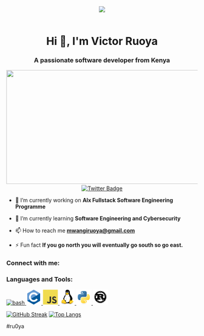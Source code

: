 <div id="header" align="center">
  <img src="https://media.giphy.com/media/HscDLzkO8EOTmgkhQP/giphy.gif" width="100"/>
</div><div id="badges">
 <img src="https://komarev.com/ghpvc/?username=ru0ya&style=flat-square&color=blue" alt=""/>

<h1 align="center">Hi 👋, I'm Victor Ruoya</h1>
<h3 align="center">A passionate software developer from Kenya</h3>

<div align="center">
  <img src="https://media.giphy.com/media/dWesBcTLavkZuG35MI/giphy.gif" width="600" height="300"/>
  </a>
  <a href="https://twitter.com/angi_viki">
    <img src="https://img.shields.io/badge/Twitter-blue?style=for-the-badge&logo=twitter&logoColor=white" alt="Twitter Badge"/>
  </a>
</div>

- 🔭 I’m currently working on **Alx Fullstack Software Engineering Programme**

- 🌱 I’m currently learning **Software Engineering and Cybersecurity**

- 📫 How to reach me **mwangiruoya@gmail.com**

- ⚡ Fun fact **If you go north you will eventually go south so go east.**

<h3 align="left">Connect with me:</h3>
<p align="left">
</p>

<h3 align="left">Languages and Tools:</h3>
<p align="left"> <a href="https://www.gnu.org/software/bash/" target="_blank" rel="noreferrer"> <img src="https://www.vectorlogo.zone/logos/gnu_bash/gnu_bash-icon.svg" alt="bash" width="40" height="40"/> </a> <a href="https://www.cprogramming.com/" target="_blank" rel="noreferrer"> <img src="https://raw.githubusercontent.com/devicons/devicon/master/icons/c/c-original.svg" alt="c" width="40" height="40"/> </a> <a href="https://developer.mozilla.org/en-US/docs/Web/JavaScript" target="_blank" rel="noreferrer"> <img src="https://raw.githubusercontent.com/devicons/devicon/master/icons/javascript/javascript-original.svg" alt="javascript" width="40" height="40"/> </a> <a href="https://www.linux.org/" target="_blank" rel="noreferrer"> <img src="https://raw.githubusercontent.com/devicons/devicon/master/icons/linux/linux-original.svg" alt="linux" width="40" height="40"/> </a> <a href="https://www.python.org" target="_blank" rel="noreferrer"> <img src="https://raw.githubusercontent.com/devicons/devicon/master/icons/python/python-original.svg" alt="python" width="40" height="40"/> </a> <a href="https://www.rust-lang.org" target="_blank" rel="noreferrer"> <img src="https://raw.githubusercontent.com/devicons/devicon/master/icons/rust/rust-plain.svg" alt="rust" width="40" height="40"/> </a> </p>

[![GitHub Streak](http://github-readme-streak-stats.herokuapp.com?user=ru0ya&theme=dark&background=000000)](https://git.io/streak-stats)
 [![Top Langs](https://github-readme-stats.vercel.app/api/top-langs/?username=ru0ya&layout=compact&theme=vision-friendly-dark)](https://github.com/anuraghazra/github-readme-stats) 

#ru0ya
